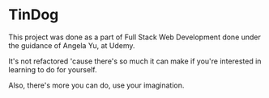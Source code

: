 # TinDog

This project was done as a part of Full Stack Web Development done under the guidance of Angela Yu, at Udemy.

It's not refactored 'cause there's so much it can make if you're interested in learning to do for yourself.

Also, there's more you can do, use your imagination.
